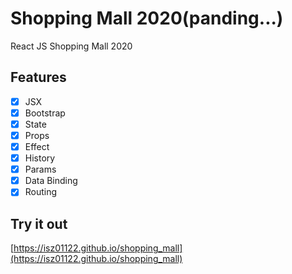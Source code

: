 # Shopping Mall 2020(panding...)

React JS Shopping Mall 2020

## Features

- [x] JSX
- [x] Bootstrap
- [x] State
- [x] Props
- [x] Effect
- [x] History
- [x] Params
- [x] Data Binding
- [x] Routing

## Try it out

[https://isz01122.github.io/shopping_mall](https://isz01122.github.io/shopping_mall)
